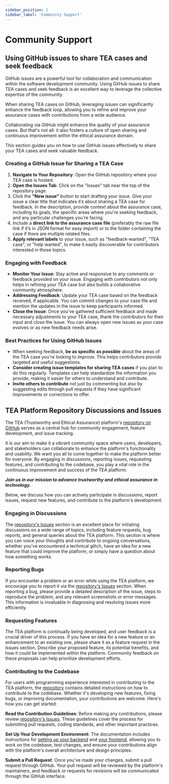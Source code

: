 ```yaml
---
sidebar_position: 2
sidebar_label: 'Community Support'
---
```


# Community Support

## Using GitHub issues to share TEA cases and seek feedback

GitHub issues are a powerful tool for collaboration and communication within the software development community. Using GitHub issues to share TEA cases and seek feedback is an excellent way to leverage the collective expertise of the community.

When sharing TEA cases on GitHub, leveraging issues can significantly enhance the feedback loop, allowing you to refine and improve your assurance cases with contributions from a wide audience.

Collaborating via GitHub might enhance the quality of your assurance cases. But that's not all: it also fosters a culture of open sharing and continuous improvement within the ethical assurance domain.

This section guides you on how to use GitHub issues effectively to share your TEA cases and seek valuable feedback.

### Creating a GitHub Issue for Sharing a TEA Case

1. **Navigate to Your Repository**: Open the GitHub repository where your TEA case is hosted. <!-- TODO: [ADD LINK TO SHARE TEA CASES ON GITHUB] -->
2. **Open the Issues Tab**: Click on the "Issues" tab near the top of the repository page.
3. Click the **"New issue"** button to start drafting your issue. Give your issue a clear title that indicates it’s about sharing a TEA case for feedback. In the description, provide context about the assurance case, including its goals, the specific areas where you're seeking feedback, and any particular challenges you're facing.
4. Include a **direct link to the assurance case file** (preferably the raw file link if it’s in JSON format for easy import) or to the folder containing the case if there are multiple related files.
5. **Apply relevant labels** to your issue, such as "feedback-wanted", "TEA case", or "help wanted", to make it easily discoverable for contributors interested in those topics.

### Engaging with Feedback

-   **Monitor Your Issue**: Stay active and responsive to any comments or feedback provided on your issue. Engaging with contributors not only helps in refining your TEA case but also builds a collaborative community atmosphere.
-   **Addressing Feedback**: Update your TEA case based on the feedback received, if applicable. You can commit changes to your case file and mention the updates in the issue to keep participants informed.
-   **Close the Issue**: Once you've gathered sufficient feedback and made necessary adjustments to your TEA case, thank the contributors for their input and close the issue. You can always open new issues as your case evolves or as new feedback needs arise.

### Best Practices for Using GitHub Issues

-   When seeking feedback, **be as specific as possible** about the areas of the TEA case you're looking to improve. This helps contributors provide targeted and useful suggestions.
-   **Consider creating issue templates for sharing TEA cases** if you plan to do this regularly. Templates can help standardize the information you provide, making it easier for others to understand and contribute.
-   **Invite others to contribute** not just by commenting but also by suggesting edits through pull requests if they have significant improvements or corrections to offer.

## TEA Platform Repository Discussions and Issues

The TEA (Trustworthy and Ethical Assurance) platform's [repository on GitHub](https://github.com/alan-turing-institute/AssurancePlatform) serves as a central hub for community engagement, feature development, and issue tracking.

It is our aim to make it a vibrant community space where users, developers, and stakeholders can collaborate to enhance the platform's functionality and usability. We want you all to come together to make the platform better for everyone. By engaging in discussions, reporting issues, requesting features, and contributing to the codebase, you play a vital role in the continuous improvement and success of the TEA platform.

**_Join us in our mission to advance trustworthy and ethical assurance in technology._**

Below, we discuss how you can actively participate in discussions, report issues, request new features, and contribute to the platform's development.

### Engaging in Discussions

The [repository's Issues](https://www.github.com/alan-turing-institute/AssurancePlatform/issues) section is an excellent place for initiating discussions on a wide range of topics, including feature requests, bug reports, and general queries about the TEA platform. This section is where you can voice your thoughts and contribute to ongoing conversations, whether you've encountered a technical glitch, have an idea for a new feature that could improve the platform, or simply have a question about how something works.

### Reporting Bugs

If you encounter a problem or an error while using the TEA platform, we encourage you to report it via the [repository's Issues](https://www.github.com/alan-turing-institute/AssurancePlatform/issues) section. When reporting a bug, please provide a detailed description of the issue, steps to reproduce the problem, and any relevant screenshots or error messages. This information is invaluable in diagnosing and resolving issues more efficiently.

### Requesting Features

The TEA platform is continually being developed, and user feedback is a crucial driver of this process. If you have an idea for a new feature or an enhancement to an existing one, please share it as a feature request<!-- TODO add link straight to feature request--> in the Issues section. Describe your proposed feature, its potential benefits, and how it could be implemented within the platform. Community feedback on these proposals can help prioritize development efforts.

### Contributing to the Codebase

For users with programming experience interested in contributing to the TEA platform, the [repository](https://www.github.com/alan-turing-institute/AssurancePlatform/issues) contains detailed instructions on how to contribute to the codebase. Whether it's developing new features, fixing bugs, or improving documentation, your contributions are welcome. Here's how you can get started:

**Read the Contribution Guidelines**: Before making any contributions, please review [repository's Issues](https://github.com/alan-turing-institute/AssurancePlatform/blob/main/CONTRIBUTING.md). These guidelines cover the process for submitting pull requests, coding standards, and other important practices.

**Set Up Your Development Environment**: The documentation includes instructions for [setting up your backend](../developer-guide/backend/installation.md) and [your frontend](../developer-guide/frontend/installation.md), allowing you to work on the codebase, test changes, and ensure your contributions align with the platform's overall architecture and design principles.

**Submit a Pull Request**: Once you've made your changes, submit a pull request through GitHub. Your pull request will be reviewed by the platform's maintainers, and feedback or requests for revisions will be communicated through the GitHub interface.